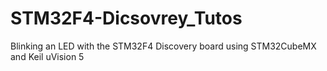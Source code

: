 # STM32F4-Dicsovrey_Tutos
Blinking an LED with the STM32F4 Discovery board using STM32CubeMX and Keil uVision 5
